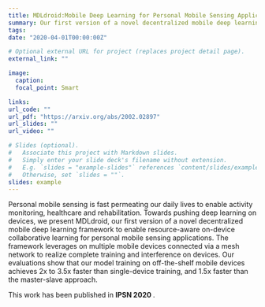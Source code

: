 ```yaml
---
title: MDLdroid:Mobile Deep Learning for Personal Mobile Sensing Applications
summary: Our first version of a novel decentralized mobile deep learning framework to enable resource-aware on-device collaborative learning for personal mobile sensing applications.
tags:
date: "2020-04-01T00:00:00Z"

# Optional external URL for project (replaces project detail page).
external_link: ""

image:
  caption:
  focal_point: Smart

links:
url_code: ""
url_pdf: "https://arxiv.org/abs/2002.02897"
url_slides: ""
url_video: ""

# Slides (optional).
#   Associate this project with Markdown slides.
#   Simply enter your slide deck's filename without extension.
#   E.g. `slides = "example-slides"` references `content/slides/example-slides.md`.
#   Otherwise, set `slides = ""`.
slides: example
---
```


Personal mobile sensing is fast permeating our daily lives to enable activity monitoring, healthcare and rehabilitation. Towards pushing deep learning on devices, we present MDLdroid, our first version of a novel decentralized mobile deep learning framework to enable resource-aware on-device collaborative learning for personal mobile sensing applications. The framework leverages on multiple mobile devices connected via a mesh network to realize complete training and interference on devices. Our evaluations show that our model training on off-the-shelf mobile devices achieves 2x to 3.5x faster than single-device training, and 1.5x faster than the master-slave approach.



This work has been published in <strong> IPSN 2020 </strong>.
